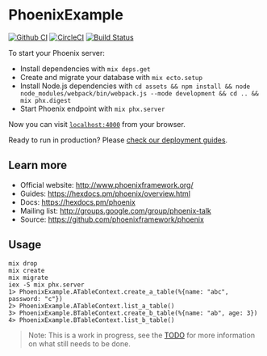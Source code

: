# PhoenixExample
[![Github CI](https://github.com/getong/phoenix_example/workflows/elixir_ci/badge.svg)](https://github.com/getong/phoenix_example/workflows/elixir_ci/badge.svg)
[![CircleCI](https://circleci.com/gh/getong/phoenix_example.svg?style=svg)](https://circleci.com/gh/getong/phoenix_example)
[![Build Status](https://travis-ci.org/getong/phoenix_example.svg?branch=master)](https://travis-ci.org/getong/phoenix_example)

To start your Phoenix server:

  * Install dependencies with `mix deps.get`
  * Create and migrate your database with `mix ecto.setup`
  * Install Node.js dependencies with `cd assets && npm install && node node_modules/webpack/bin/webpack.js --mode development && cd .. && mix phx.digest`
  * Start Phoenix endpoint with `mix phx.server`

Now you can visit [`localhost:4000`](http://localhost:4000) from your browser.

Ready to run in production? Please [check our deployment guides](https://hexdocs.pm/phoenix/deployment.html).

## Learn more

  * Official website: http://www.phoenixframework.org/
  * Guides: https://hexdocs.pm/phoenix/overview.html
  * Docs: https://hexdocs.pm/phoenix
  * Mailing list: http://groups.google.com/group/phoenix-talk
  * Source: https://github.com/phoenixframework/phoenix

## Usage

``` shell
mix drop
mix create
mix migrate
iex -S mix phx.server
1> PhoenixExample.ATableContext.create_a_table(%{name: "abc", password: "c"})
2> PhoenixExample.ATableContext.list_a_table()
3> PhoenixExample.BTableContext.create_b_table(%{name: "ab", age: 3})
4> PhoenixExample.BTableContext.list_b_table()
```

> Note: This is a work in progress, see the
[TODO](TODO.md) for more
information on what still needs to be done.
